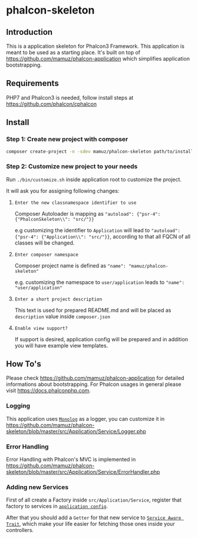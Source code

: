 # phalcon-skeleton

## Introduction

This is a application skeleton for Phalcon3 Framework.
This application is meant to be used as a starting place.
It's built on top of https://github.com/mamuz/phalcon-application which simplifies application bootstrapping.

## Requirements

PHP7 and Phalcon3 is needed, follow install steps at https://github.com/phalcon/cphalcon

## Install

### Step 1: Create new project with composer
 
```sh
composer create-project -n -sdev mamuz/phalcon-skeleton path/to/install
```

### Step 2: Customize new project to your needs

Run `./bin/customize.sh` inside application root to customize the project.

It will ask you for assigning following changes:

1. `Enter the new classnamespace identifier to use`

    Composer Autoloader is mapping as `"autoload": {"psr-4": {"PhalconSkeleton\\": "src/"}}`

    e.g customizing the identifier to `Application` will lead to `"autoload": {"psr-4": {"Application\\": "src/"}}`,
    according to that all FQCN of all classes will be changed.

2. `Enter composer namespace`

    Composer project name is defined as `"name": "mamuz/phalcon-skeleton"`

    e.g. customizing the namespace to `user/application` leads to `"name": "user/application"`

3. `Enter a short project description`

    This text is used for prepared README.md and will be placed as `description` value inside `composer.json`

4. `Enable view support?`

    If support is desired, application config will be prepared and in addition you will have example view templates.

## How To's

Please check https://github.com/mamuz/phalcon-application for detailed informations about bootstrapping.
For Phalcon usages in general please visit https://docs.phalconphp.com.

### Logging

This application uses [`Monolog`](https://github.com/Seldaek/monolog) as a logger, you can customize it in
https://github.com/mamuz/phalcon-skeleton/blob/master/src/Application/Service/Logger.php

### Error Handling

Error Handling with Phalcon's MVC is implemented in
https://github.com/mamuz/phalcon-skeleton/blob/master/src/Application/Service/ErrorHandler.php

### Adding new Services

First of all create a Factory inside `src/Application/Service`, register that factory to services in
[`application config`](https://github.com/mamuz/phalcon-skeleton/blob/master/config/application.php).

After that you should add a `Getter` for that new service to
[`Service Aware Trait`](https://github.com/mamuz/phalcon-skeleton/blob/master/src/Application/Service/AwareTrait.php),
which make your life easier for fetching those ones inside your controllers.
